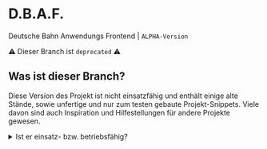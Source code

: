 # D.B.A.F.
Deutsche Bahn Anwendungs Frontend | `ALPHA-Version`

:warning: Dieser Branch ist `deprecated` :warning:

## Was ist dieser Branch?

Diese Version des Projekt ist nicht einsatzfähig und enthält einige alte Stände, sowie unfertige und nur zum testen gebaute Projekt-Snippets. Viele davon sind auch Inspiration und Hilfestellungen für andere Projekte gewesen.

<details>

<summary>Ist er einsatz- bzw. betriebsfähig?</summary>

> Nein.
> Für weitere Infos folgen Sie [diesem Link](https://www.youtube.com/watch?v=o-YBDTqX_ZU).

</details>
